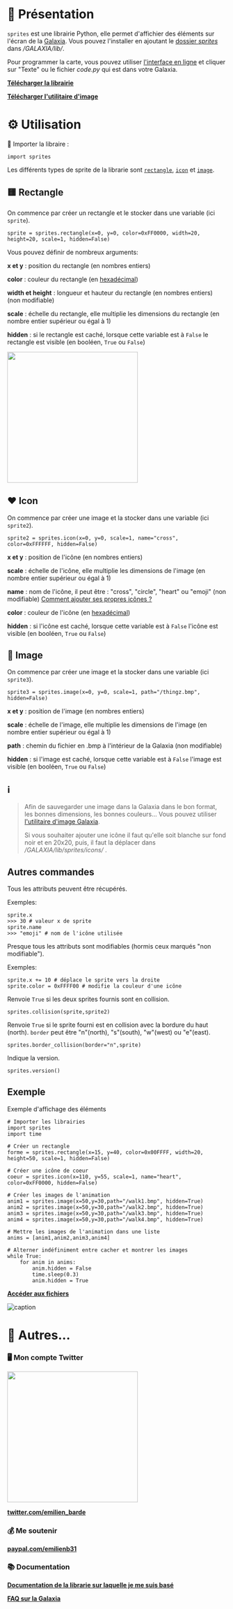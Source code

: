 # 📖 Présentation
`sprites` est une librairie Python, elle permet d'affichier des éléments sur l'écran de la [Galaxia](https://thingz.co/pages/galaxia-beta).
Vous pouvez l'installer en ajoutant le [dossier *sprites*](sprites) dans */GALAXIA/lib/*.

Pour programmer la carte, vous pouvez utiliser [l'interface en ligne](https://play.thingz.co/galaxia) et cliquer sur "Texte" ou le fichier *code.py* qui est dans votre Galaxia.

[**Télécharger la librairie**](https://github.com/Emilien-B/sprites/releases)

[**Télécharger l'utilitaire d'image**](https://github.com/Emilien-B/sprites/tree/main/utilitaire_image)
# ⚙️ Utilisation

💾 Importer la libraire :
```python3
import sprites
```
Les différents types de sprite de la librarie sont [`rectangle`](https://github.com/Emilien-B/sprites#-rectangle), [`icon`](https://github.com/Emilien-B/sprites#%EF%B8%8F-icon) et [`image`](https://github.com/Emilien-B/sprites#-image).

## 🟨 Rectangle
On commence par créer un rectangle et le stocker dans une variable (ici `sprite`). 
```python3
sprite = sprites.rectangle(x=0, y=0, color=0xFF0000, width=20, height=20, scale=1, hidden=False)
```
Vous pouvez définir de nombreux arguments:

**x et y** : position du rectangle (en nombres entiers)

**color** : couleur du rectangle (en [hexadécimal](https://htmlcolorcodes.com/))

**width et height** : longueur et hauteur du rectangle (en nombres entiers) (non modifiable)

**scale** : échelle du rectangle, elle multiplie les dimensions du rectangle (en nombre entier supérieur ou égal à 1)

**hidden** : si le rectangle est caché, lorsque cette variable est à `False` le rectangle est visible (en booléen, `True` ou `False`)

<img src="https://cdn-learn.adafruit.com/assets/assets/000/074/495/large1024/circuitpython_coord_sys.png?1555378384" width="300"></img>


## ♥️ Icon
On commence par créer une image et la stocker dans une variable (ici `sprite2`).

```python3
sprite2 = sprites.icon(x=0, y=0, scale=1, name="cross", color=0xFFFFFF, hidden=False)
```
**x et y** : position de l'icône (en nombres entiers)

**scale** : échelle de l'icône, elle multiplie les dimensions de l'image (en nombre entier supérieur ou égal à 1)

**name** : nom de l'icône, il peut être : "cross", "circle", "heart" ou "emoji" (non modifiable)
[Comment ajouter ses propres icônes ?](https://github.com/Emilien-B/sprites#%E2%84%B9%EF%B8%8F)


**color** : couleur de l'icône (en [hexadécimal](https://htmlcolorcodes.com/))

**hidden** : si l'icône est caché, lorsque cette variable est à `False` l'icône est visible (en booléen, `True` ou `False`)

## 🌅 Image 
On commence par créer une image et la stocker dans une variable (ici `sprite3`).
```python3
sprite3 = sprites.image(x=0, y=0, scale=1, path="/thingz.bmp", hidden=False)
```
**x et y** : position de l'image (en nombres entiers)

**scale** : échelle de l'image, elle multiplie les dimensions de l'image (en nombre entier supérieur ou égal à 1)

**path** : chemin du fichier en .bmp à l'intérieur de la Galaxia (non modifiable)

**hidden** : si l'image est caché, lorsque cette variable est à `False` l'image est visible (en booléen, `True` ou `False`)

## ℹ️ 
>Afin de sauvegarder une image dans la Galaxia dans le bon format, les bonnes dimensions, les bonnes couleurs... 
>Vous pouvez utiliser [l'utilitaire d'image Galaxia](https://github.com/Emilien-B/sprites/tree/main/utilitaire_image).
>
> Si vous souhaiter ajouter une icône il faut qu'elle soit blanche sur fond noir et en 20x20, puis, il faut la déplacer dans */GALAXIA/lib/sprites/icons/* .

## Autres commandes


Tous les attributs peuvent être récupérés. 

Exemples:
```python3
sprite.x 
>>> 30 # valeur x de sprite
sprite.name 
>>> "emoji" # nom de l'icône utilisée
```
Presque tous les attributs sont modifiables (hormis ceux marqués "non modifiable").

Exemples:
```python3
sprite.x += 10 # déplace le sprite vers la droite
sprite.color = 0xFFFF00 # modifie la couleur d'une icône
```
Renvoie `True` si les deux sprites fournis sont en collision.
```python3
sprites.collision(sprite,sprite2)
```
Renvoie `True` si le sprite fourni est en collision avec la bordure du haut (north).
`border` peut être "n"(north), "s"(south), "w"(west) ou "e"(east).
```python3
sprites.border_collision(border="n",sprite)
```
Indique la version.
```python3
sprites.version()
```

## Exemple
Exemple d'affichage des éléments
```python3
# Importer les librairies
import sprites 
import time

# Créer un rectangle
forme = sprites.rectangle(x=15, y=40, color=0x00FFFF, width=20, height=50, scale=1, hidden=False)

# Créer une icône de coeur
coeur = sprites.icon(x=110, y=55, scale=1, name="heart", color=0xFF0000, hidden=False)

# Créer les images de l'animation
anim1 = sprites.image(x=50,y=30,path="/walk1.bmp", hidden=True)
anim2 = sprites.image(x=50,y=30,path="/walk2.bmp", hidden=True)
anim3 = sprites.image(x=50,y=30,path="/walk3.bmp", hidden=True)
anim4 = sprites.image(x=50,y=30,path="/walk4.bmp", hidden=True)

# Mettre les images de l'animation dans une liste
anims = [anim1,anim2,anim3,anim4]

# Alterner indéfiniment entre cacher et montrer les images
while True:
    for anim in anims:
        anim.hidden = False
        time.sleep(0.3)
        anim.hidden = True
```
[**Accéder aux fichiers**](https://github.com/Emilien-B/sprites/tree/main/exemple)

![caption](/exemple/demo.gif)

# 📎 Autres...


### 🖥 Mon compte Twitter

<img src="https://pbs.twimg.com/profile_banners/815889012162437120/1613380165/1500x500" alt="" width="300"/>

**[twitter.com/emilien_barde](https://twitter.com/emilien_barde)**

### 💰 Me soutenir
**[paypal.com/emilienb31](https://www.paypal.com/paypalme/emilienb31)**

### 📚 Documentation

**[Documentation de la librarie sur laquelle je me suis basé](https://docs.circuitpython.org/en/latest/shared-bindings/displayio/)**

**[FAQ sur la Galaxia](https://doc.clickup.com/d/h/2g0zm-1688/80aeb3d8ff62efa/2g0zm-788)**

